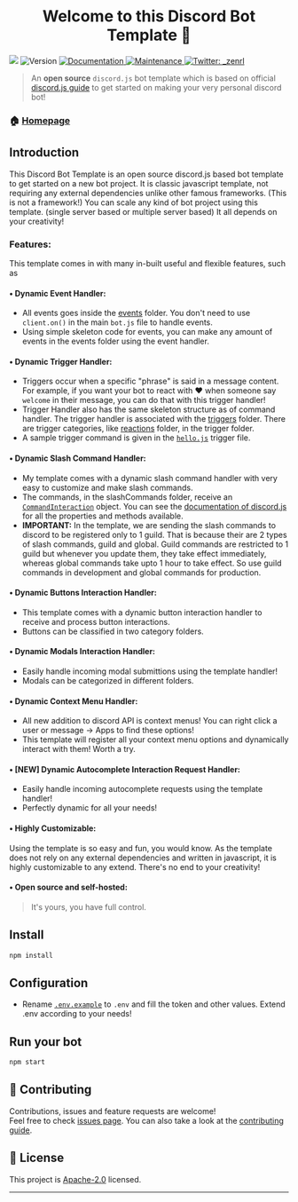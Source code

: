 <h1 align="center">Welcome to this Discord Bot Template 👋</h1>
<p>
  <a href="https://www.codacy.com/gh/mrdennis1212/discord-js-v14-bot-template/dashboard?utm_source=github.com&amp;utm_medium=referral&amp;utm_content=mrdennis1212/discord-js-v14-bot-template&amp;utm_campaign=Badge_Grade"><img src="https://app.codacy.com/project/badge/Grade/4604bb5c4b2446e2a4c78b489589dc62"/></a>
  <img alt="Version" src="https://img.shields.io/badge/version-v1.0-blue.svg?cacheSeconds=2592000" />
  <a href="https://github.com/mrdennis1212/discord-js-v14-bot-template#readme" target="_blank">
    <img alt="Documentation" src="https://img.shields.io/badge/documentation-yes-brightgreen.svg" />
  </a>
  <a href="https://github.com/mrdennis1212/discord-js-v14-bot-template/graphs/commit-activity" target="_blank">
    <img alt="Maintenance" src="https://img.shields.io/badge/Maintained%3F-yes-green.svg" />
  </a>
  <a href="https://twitter.com/_zenrl" target="_blank">
    <img alt="Twitter: _zenrl" src="https://img.shields.io/twitter/follow/_zenrl.svg?style=social" />
  </a>
</p>

> An **open source** `discord.js` bot template which is based on official [discord.js guide](https://discordjs.guide/) to get started on making your very personal discord bot!

### 🏠 [Homepage](https://github.com/mrdennis1212/discord-js-v14-bot-template#readme)

## Introduction

This Discord Bot Template is an open source discord.js based bot template to get started on a new bot project. It is classic javascript template, not requiring any external dependencies unlike other famous frameworks. (This is not a framework!)
You can scale any kind of bot project using this template. (single server based or multiple server based) It all depends on your creativity!

### Features:

This template comes in with many in-built useful and flexible features, such as

#### • **Dynamic Event Handler:**

*   All events goes inside the [events](https://github.com/mrdennis1212/discord-js-v14-bot-template/blob/master/events/) folder. You don't need to use `client.on()` in the main `bot.js` file to handle events.
*   Using simple skeleton code for events, you can make any amount of events in the events folder using the event handler.

#### • **Dynamic Trigger Handler:**

*   Triggers occur when a specific "phrase" is said in a message content. For example, if you want your bot to react with :heart: when someone say `welcome` in their message, you can do that with this trigger handler!
*   Trigger Handler also has the same skeleton structure as of command handler. The trigger handler is associated with the [triggers](https://github.com/mrdennis1212/discord-js-v14-bot-template/tree/master/triggers/) folder. There are trigger categories, like [reactions](https://github.com/mrdennis1212/discord-js-v14-bot-template/tree/master/triggers/reactions) folder, in the trigger folder.
*   A sample trigger command is given in the [`hello.js`](https://github.com/mrdennis1212/discord-js-v14-bot-template/tree/master/triggers/reactions/hello.js) trigger file.

#### • **Dynamic Slash Command Handler:**

*   My template comes with a dynamic slash command handler with very easy to customize and make slash commands.
*   The commands, in the slashCommands folder, receive an [`CommandInteraction`](https://discord.js.org/#/docs/main/stable/class/CommandInteraction) object. You can see the [documentation of discord.js](https://discord.js.org/#/docs/main/stable/class/CommandInteraction) for all the properties and methods available.
*   **IMPORTANT:** In the template, we are sending the slash commands to discord to be registered only to 1 guild. That is because their are 2 types of slash commands, guild and global. Guild commands are restricted to 1 guild but whenever you update them, they take effect immediately, whereas global commands take upto 1 hour to take effect. So use guild commands in development and global commands for production.

#### • **Dynamic Buttons Interaction Handler:**

*   This template comes with a dynamic button interaction handler to receive and process button interactions.
*   Buttons can be classified in two category folders.

#### • **Dynamic Modals Interaction Handler:**

*   Easily handle incoming modal submittions using the template handler!
*   Modals can be categorized in different folders.

#### • **Dynamic Context Menu Handler:**

*   All new addition to discord API is context menus! You can right click a user or message -> Apps to find these options!
*   This template will register all your context menu options and dynamically interact with them! Worth a try.

#### • **\[NEW] Dynamic Autocomplete Interaction Request Handler:**

*   Easily handle incoming autocomplete requests using the template handler!
*   Perfectly dynamic for all your needs!

#### • **Highly Customizable:**

Using the template is so easy and fun, you would know. As the template does not rely on any external dependencies and written in javascript, it is highly customizable to any extend. There's no end to your creativity!

#### • **Open source and self-hosted:**

> It's yours, you have full control.

## Install

```sh
npm install
```

## Configuration

*   Rename [`.env.example`](https://github.com/mrdennis1212/discord-js-v14-bot-template/blob/master/.env.example) to `.env` and fill the token and other values. Extend .env according to your needs!

## Run your bot

```sh
npm start
```

## 🤝 Contributing

Contributions, issues and feature requests are welcome!<br />Feel free to check [issues page](https://github.com/mrdennis1212/discord-js-v14-bot-template/issues). You can also take a look at the [contributing guide](https://github.com/mrdennis1212/discord-js-v14-bot-template/blob/master/CONTRIBUTING.md).

## 📝 License

This project is [Apache-2.0](LICENSE) licensed.

***
